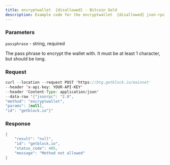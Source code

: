 ```yaml
---
title: encryptwallet  {disallowed} - Bitcoin Gold
description: Example code for the encryptwallet  {disallowed} json-rpc method. Сomplete guide on how to use encryptwallet  {disallowed} json-rpc in GetBlock.io Web3 documentation.
---
```


### Parameters


`passphrase` - string, required

The pass phrase to encrypt the wallet with. It must be at least 1
character, but should be long.

### Request

``` java
curl --location --request POST 'https://btg.getblock.io/mainnet' 
--header 'x-api-key: YOUR-API-KEY' 
--header 'Content-Type: application/json' 
--data-raw '{"jsonrpc": "2.0",
"method": "encryptwallet",
"params": [null],
"id": "getblock.io"}'
```

###  Response

``` java
{
    "result": "null",
    "id": "getblock.io",
    "status_code": 405,
    "message": "Method not allowed"
}
```

